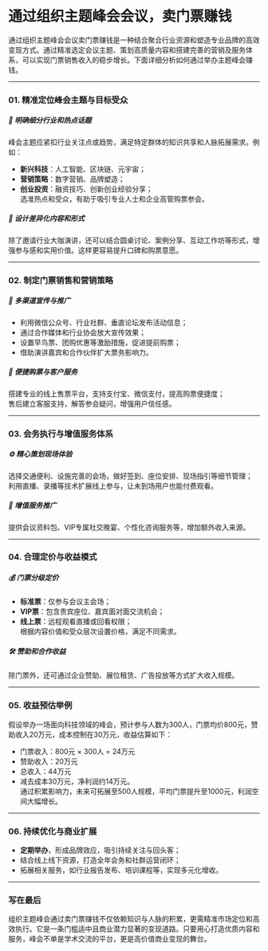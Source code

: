 # 通过组织主题峰会会议，卖门票赚钱
通过组织主题峰会会议卖门票赚钱是一种结合聚合行业资源和塑造专业品牌的高效变现方式。通过精准选定会议主题、策划高质量内容和搭建完善的营销及服务体系，可以实现门票销售收入的稳步增长。下面详细分析如何通过举办主题峰会赚钱。

***

### 01. 精准定位峰会主题与目标受众  
##### 🎯 明确细分行业和热点话题  
峰会主题应紧扣行业关注点或趋势，满足特定群体的知识共享和人脉拓展需求。例如：  
* **新兴科技**：人工智能、区块链、元宇宙；  
* **营销策略**：数字营销、品牌塑造；  
* **创业投资**：融资技巧、创新创业经验分享；  
选准热点和受众，有助于吸引专业人士和企业高管购票参会。  
##### 🌱 设计差异化内容和形式  
除了邀请行业大咖演讲，还可以结合圆桌讨论、案例分享、互动工作坊等形式，增强参与感和实用价值。这样更容易提升口碑和购票意愿。

***

### 02. 制定门票销售和营销策略  
##### 📢 多渠道宣传与推广  
* 利用微信公众号、行业社群、垂直论坛发布活动信息；  
* 通过合作媒体和行业协会放大宣传效果；  
* 设置早鸟票、团购优惠等激励措施，促进提前购票；  
* 借助演讲嘉宾和合作伙伴扩大票务影响力。  
##### 🔧 便捷购票与客户服务  
搭建专业的线上售票平台，支持支付宝、微信支付，提高购票便捷度；  
售后建立客服支持，解答参会疑问，增强用户信任感。

***

### 03. 会务执行与增值服务体系  
##### ⚙️ 精心策划现场体验  
选择交通便利、设施完善的会场，做好签到、座位安排、现场指引等细节管理；  
利用直播、录播等技术扩展线上参与，让未到场用户也能付费观看。  
##### 🤝 增值服务推广  
提供会议资料包、VIP专属社交晚宴、个性化咨询服务等，增加额外收入来源。

***

### 04. 合理定价与收益模式  
##### 💰 门票分级定价  
* **标准票**：仅参与会议主会场；  
* **VIP票**：包含贵宾座位、嘉宾面对面交流机会；  
* **线上票**：远程观看直播或回看权限；  
根据内容价值和受众层次设置价格，满足不同需求。  
##### 🛠️ 赞助和合作收益  
除门票外，还可通过企业赞助、展位租赁、广告投放等方式扩大收入规模。

***

### 05. 收益预估举例  
假设举办一场面向科技领域的峰会，预计参与人数为300人，门票均价800元，赞助收入20万元，成本控制在30万元，收益估算如下：  
* 门票收入：800元 × 300人 = 24万元  
* 赞助收入：20万元  
* 总收入：44万元  
* 减去成本30万元，净利润约14万元。  
通过积累影响力，未来可拓展至500人规模，平均门票提升至1000元，利润空间大幅增长。

***

### 06. 持续优化与商业扩展  
* **定期举办**，形成品牌效应，吸引持续关注与回头客；  
* 结合线上线下资源，打造全年会务和社群运营闭环；  
* 拓展相关服务，如行业报告发布、培训课程等，实现多元化增收。

***

### 写在最后  
组织主题峰会通过卖门票赚钱不仅依赖知识与人脉的积累，更需精准市场定位和高效执行。它是一条门槛适中且商业潜力显著的变现道路。只要用心打造优质内容和服务，峰会不单是学术交流的平台，更是高价值商业变现的舞台。